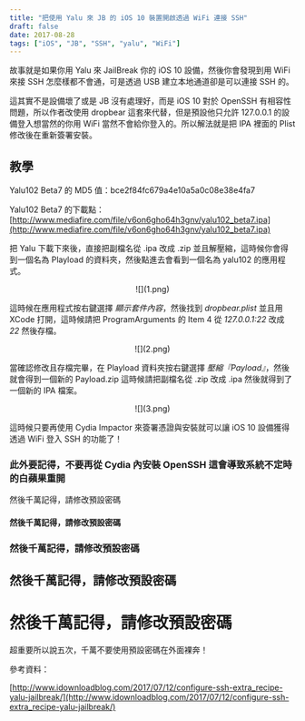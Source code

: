 ```yaml
---
title: "把使用 Yalu 來 JB 的 iOS 10 裝置開啟透過 WiFi 連接 SSH"
draft: false
date: 2017-08-28
tags: ["iOS", "JB", "SSH", "yalu", "WiFi"]
---
```


故事就是如果你用 Yalu 來 JailBreak 你的 iOS 10 設備，然後你會發現到用 WiFi 來接 SSH 怎麼樣都不會通，可是透過 USB 建立本地通道卻是可以連接 SSH 的。

這其實不是設備壞了或是 JB 沒有處理好，而是 iOS 10 對於 OpenSSH 有相容性問題，所以作者改使用 dropbear 這套來代替，但是預設他只允許 127.0.0.1 的設備登入想當然的你用 WiFi 當然不會給你登入的。所以解法就是把 IPA 裡面的 Plist 修改後在重新簽署安裝。

<!--more-->

## 教學

Yalu102 Beta7 的 MD5 值：bce2f84fc679a4e10a5a0c08e38e4fa7

Yalu102 Beta7 的下載點：[http://www.mediafire.com/file/v6on6gho64h3gnv/yalu102_beta7.ipa](http://www.mediafire.com/file/v6on6gho64h3gnv/yalu102_beta7.ipa)


把 Yalu 下載下來後，直接把副檔名從 .ipa 改成 .zip 並且解壓縮，這時候你會得到一個名為 Playload 的資料夾，然後點進去會看到一個名為 yalu102 的應用程式。

<center>
![](1.png)
</center>


這時候在應用程式按右鍵選擇 *顯示套件內容*，然後找到 *dropbear.plist* 並且用 XCode 打開，這時候請把 ProgramArguments 的 Item 4 從 *127.0.0.1:22* 改成 *22* 然後存檔。


<center>
![](2.png)
</center>



當確認修改且存檔完畢，在 Playload 資料夾按右鍵選擇 *壓縮『Payload』*，然後就會得到一個新的 Payload.zip 這時候請把副檔名從 .zip 改成 .ipa 然後就得到了一個新的 IPA 檔案。

<center>
![](3.png)
</center>



這時候只要再使用 Cydia Impactor 來簽署憑證與安裝就可以讓 iOS 10 設備獲得透過 WiFi 登入 SSH 的功能了！

### 此外要記得，不要再從 Cydia 內安裝 OpenSSH 這會導致系統不定時的白蘋果重開

然後千萬記得，請修改預設密碼

#### 然後千萬記得，請修改預設密碼

### 然後千萬記得，請修改預設密碼 

## 然後千萬記得，請修改預設密碼

# 然後千萬記得，請修改預設密碼


超重要所以說五次，千萬不要使用預設密碼在外面裸奔！


參考資料：

[http://www.idownloadblog.com/2017/07/12/configure-ssh-extra_recipe-yalu-jailbreak/](http://www.idownloadblog.com/2017/07/12/configure-ssh-extra_recipe-yalu-jailbreak/)






